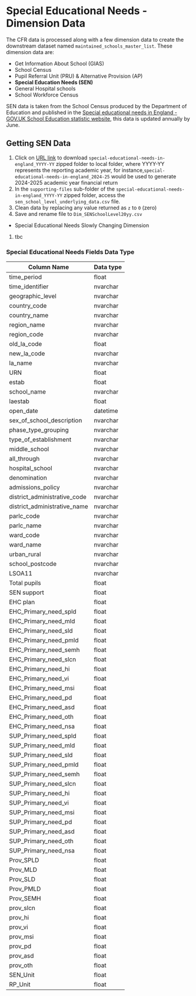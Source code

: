 # Special Educational Needs - Dimension Data

The CFR data is processed along with a few dimension data to create the downstream dataset named `maintained_schools_master_list`. These dimension data are:

- Get Information About School (GIAS)
- School Census
- Pupil Referral Unit (PRU) & Alternative Provision (AP)
- **Special Education Needs (SEN)**
- General Hospital schools
- School Workforce Census

SEN data is taken from the School Census produced by the Department of Education and published in the [Special educational needs in England - GOV.UK School Education statistic website](https://explore-education-statistics.service.gov.uk/find-statistics/special-educational-needs-in-england), this data is updated annually by June.

## Getting SEN Data

1. Click on [URL link](https://content.explore-education-statistics.service.gov.uk/api/releases/1818d5d3-56fb-47fb-b057-08dd86900487/files?fromPage=ReleaseUsefulInfo) to download `special-educational-needs-in-england_YYYY-YY` zipped folder to local folder, where YYYY-YY represents the reporting academic year, for instance,`special-educational-needs-in-england_2024-25` would be used to generate 2024-2025 academic year financial return
2. In the `supporting-files` sub-folder of the `special-educational-needs-in-england_YYYY-YY` zipped folder, access the
`sen_school_level_underlying_data.csv` file.
3. Clean data by replacing any value returned as `z` to `0` (zero)
4. Save and rename file to `Dim_SENSchoolLevel20yy.csv`

- Special Educational Needs Slowly Changing Dimension

1. tbc

### Special Educational Needs Fields Data Type

| Column Name                       | Data type |
|-----------------------------------|-----------|
|time_period                        |  float    |
|time_identifier                    |  nvarchar |
|geographic_level                   |  nvarchar |
|country_code                       |  nvarchar |
|country_name                       |  nvarchar |
|region_name                        |  nvarchar |
|region_code                        |  nvarchar |
|old_la_code                        |  float    |
|new_la_code                        |  nvarchar |
|la_name                            |  nvarchar |
|URN                                |  float    |
|estab                              |  float    |
|school_name                        |  nvarchar |
|laestab                            |  float    |
|open_date                          |  datetime |
|sex_of_school_description          |  nvarchar |
|phase_type_grouping                |  nvarchar |
|type_of_establishment              |  nvarchar |
|middle_school                      |  nvarchar |
|all_through                        |  nvarchar |
|hospital_school                    |  nvarchar |
|denomination                       |  nvarchar |
|admissions_policy                  |  nvarchar |
|district_administrative_code       |  nvarchar |
|district_administrative_name       |  nvarchar |
|parlc_code                         |  nvarchar |
|parlc_name                         |  nvarchar |
|ward_code                          |  nvarchar |
|ward_name                          |  nvarchar |
|urban_rural                        |  nvarchar |
|school_postcode                    |  nvarchar |
|LSOA11                             |  nvarchar |
|Total pupils                       |  float    |
|SEN support                        |  float    |
|EHC plan                           |  float    |
|EHC_Primary_need_spld              |  float    |
|EHC_Primary_need_mld               |  float    |
|EHC_Primary_need_sld               |  float    |
|EHC_Primary_need_pmld              |  float    |
|EHC_Primary_need_semh              |  float    |
|EHC_Primary_need_slcn              |  float    |
|EHC_Primary_need_hi                |  float    |
|EHC_Primary_need_vi                |  float    |
|EHC_Primary_need_msi               |  float    |
|EHC_Primary_need_pd                |  float    |
|EHC_Primary_need_asd               |  float    |
|EHC_Primary_need_oth               |  float    |
|EHC_Primary_need_nsa               |  float    |
|SUP_Primary_need_spld              |  float    |
|SUP_Primary_need_mld               |  float    |
|SUP_Primary_need_sld               |  float    |
|SUP_Primary_need_pmld              |  float    |
|SUP_Primary_need_semh              |  float    |
|SUP_Primary_need_slcn              |  float    |
|SUP_Primary_need_hi                |  float    |
|SUP_Primary_need_vi                |  float    |
|SUP_Primary_need_msi               |  float    |
|SUP_Primary_need_pd                |  float    |
|SUP_Primary_need_asd               |  float    |
|SUP_Primary_need_oth               |  float    |
|SUP_Primary_need_nsa               |  float    |
|Prov_SPLD                          |  float    |
|Prov_MLD                           |  float    |
|Prov_SLD                           |  float    |
|Prov_PMLD                          |  float    |
|Prov_SEMH                          |  float    |
|prov_slcn                          |  float    |
|prov_hi                            |  float    |
|prov_vi                            |  float    |
|prov_msi                           |  float    |
|prov_pd                            |  float    |
|prov_asd                           |  float    |
|prov_oth                           |  float    |
|SEN_Unit                           |  float    |
|RP_Unit                            |  float    |
